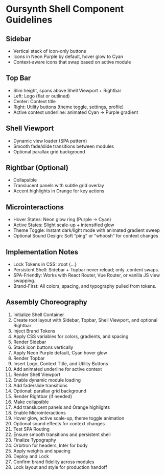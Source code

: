 # Oursynth Shell Component Guidelines

## Sidebar
- Vertical stack of icon-only buttons
- Icons in Neon Purple by default, hover glow to Cyan
- Context-aware icons that swap based on active module

## Top Bar
- Slim height, spans above Shell Viewport + Rightbar
- Left: Logo (flat or outlined)
- Center: Context title
- Right: Utility buttons (theme toggle, settings, profile)
- Active context underline: animated Cyan → Purple gradient

## Shell Viewport
- Dynamic view loader (SPA pattern)
- Smooth fade/slide transitions between modules
- Optional parallax grid background

## Rightbar (Optional)
- Collapsible
- Translucent panels with subtle grid overlay
- Accent highlights in Orange for key actions

## Microinteractions
- Hover States: Neon glow ring (Purple → Cyan)
- Active States: Slight scale-up + intensified glow
- Theme Toggle: Instant dark/light mode with animated gradient sweep
- Optional Sound Design: Soft “ping” or “whoosh” for context changes

## Implementation Notes
- Lock Tokens in CSS: :root {…}
- Persistent Shell: Sidebar + Topbar never reload; only .content swaps.
- SPA-Friendly: Works with React Router, Vue Router, or vanilla JS view swapping.
- Brand-First: All colors, spacing, and typography pulled from tokens.

## Assembly Choreography
1. Initialize Shell Container
2. Create root layout with Sidebar, Topbar, Shell Viewport, and optional Rightbar
3. Inject Brand Tokens
4. Apply CSS variables for colors, gradients, and spacing
5. Render Sidebar
6. Stack icon buttons vertically
7. Apply Neon Purple default, Cyan hover glow
8. Render Topbar
9. Insert Logo, Context Title, and Utility Buttons
10. Add animated underline for active context
11. Render Shell Viewport
12. Enable dynamic module loading
13. Add fade/slide transitions
14. Optional: parallax grid background
15. Render Rightbar (if needed)
16. Make collapsible
17. Add translucent panels and Orange highlights
18. Enable Microinteractions
19. Hover glow, active scale-up, theme toggle animation
20. Optional sound effects for context changes
21. Test SPA Routing
22. Ensure smooth transitions and persistent shell
23. Finalize Typography
24. Orbitron for headers, Inter for body
25. Apply weights and spacing
26. Deploy and Lock
27. Confirm brand fidelity across modules
28. Lock layout and style for production handoff
